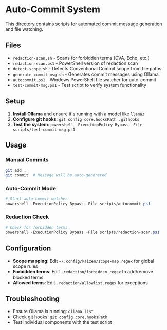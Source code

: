 # Auto-Commit System

This directory contains scripts for automated commit message generation and file watching.

## Files

- `redaction-scan.sh` - Scans for forbidden terms (DVA, Echo, etc.)
- `redaction-scan.ps1` - PowerShell version of redaction scan
- `detect-scope.sh` - Detects Conventional Commit scope from file paths
- `generate-commit-msg.sh` - Generates commit messages using Ollama
- `autocommit.ps1` - Windows PowerShell file watcher for auto-commit
- `test-commit-msg.ps1` - Test script to verify system functionality

## Setup

1. **Install Ollama** and ensure it's running with a model like `llama3`
2. **Configure git hooks**: `git config core.hooksPath .githooks`
3. **Test the system**: `powershell -ExecutionPolicy Bypass -File scripts/test-commit-msg.ps1`

## Usage

### Manual Commits
```bash
git add .
git commit  # Message will be auto-generated
```

### Auto-Commit Mode
```powershell
# Start auto-commit watcher
powershell -ExecutionPolicy Bypass -File scripts/autocommit.ps1
```

### Redaction Check
```powershell
# Check for forbidden terms
powershell -ExecutionPolicy Bypass -File scripts/redaction-scan.ps1
```

## Configuration

- **Scope mapping**: Edit `~/.config/kaizen/scope-map.regex` for global scope rules
- **Forbidden terms**: Edit `.redaction/forbidden.regex` to add/remove blocked terms
- **Allowed terms**: Edit `.redaction/allowlist.regex` for exceptions

## Troubleshooting

- Ensure Ollama is running: `ollama list`
- Check git hooks: `git config core.hooksPath`
- Test individual components with the test script

